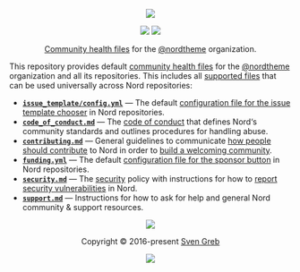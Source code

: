 <p align="center"><a href="https://www.nordtheme.com" target="_blank"><img src="https://raw.githubusercontent.com/nordtheme/assets/main/static/images/elements/hero.svg?sanitize=true"/></a></p>

<p align="center"><a href="https://github.com/arcticicestudio/styleguide-markdown/releases/latest" target="_blank"><img src="https://img.shields.io/github/release/arcticicestudio/styleguide-markdown.svg?style=flat-square&label=Markdown%20Style%20Guide&logoColor=eceff4&colorA=4c566a&colorB=88c0d0&logo=data%3Aimage%2Fsvg%2Bxml%3Bbase64%2CPHN2ZyB4bWxucz0iaHR0cDovL3d3dy53My5vcmcvMjAwMC9zdmciIHdpZHRoPSIzOSIgaGVpZ2h0PSIzOSIgdmlld0JveD0iMCAwIDM5IDM5Ij48cGF0aCBmaWxsPSJub25lIiBzdHJva2U9IiNEOERFRTkiIHN0cm9rZS13aWR0aD0iMyIgc3Ryb2tlLW1pdGVybGltaXQ9IjEwIiBkPSJNMS41IDEuNWgzNnYzNmgtMzZ6Ii8%2BPHBhdGggZmlsbD0iI0Q4REVFOSIgZD0iTTIwLjY4MyAyNS42NTVsNS44NzItMTMuNDhoLjU2Nmw1Ljg3MyAxMy40OGgtMS45OTZsLTQuMTU5LTEwLjA1Ni00LjE2MSAxMC4wNTZoLTEuOTk1em0tMi42OTYgMGwtMTMuNDgtNS44NzJ2LS41NjZsMTMuNDgtNS44NzJ2MS45OTVMNy45MzEgMTkuNWwxMC4wNTYgNC4xNnoiLz48L3N2Zz4%3D"/></a> <a href="https://github.com/arcticicestudio/styleguide-git/releases/latest" target="_blank"><img src="https://img.shields.io/github/release/arcticicestudio/styleguide-git.svg?style=flat-square&label=Git%20Style%20Guide&logoColor=eceff4&colorA=4c566a&colorB=88c0d0&logo=git"/></a></p>

<p align="center"><a href="https://docs.github.com/en/communities/setting-up-your-project-for-healthy-contributions/creating-a-default-community-health-file" target="_blank">Community health files</a> <a href="" target="_blank"></a> for the <a href="https://github.com/nordtheme" target="_blank">@nordtheme</a> organization.</p>

This repository provides default [community health files][1] for the [@nordtheme][2] organization and all its repositories.
This includes all [supported files][3] that can be used universally across Nord repositories:

- **[`issue_template/config.yml`][15]** — The default [configuration file for the issue template chooser][16] in Nord repositories.
- **[`code_of_conduct.md`][4]** — The [code of conduct][5] that defines Nord‘s community standards and outlines procedures for handling abuse.
- **[`contributing.md`][6]** — General guidelines to communicate [how people should contribute][7] to Nord in order to [build a welcoming community][8].
- **[`funding.yml`][9]** — The default [configuration file for the sponsor button][10] in Nord repositories.
- **[`security.md`][11]** — The [security][12] policy with instructions for how to [report security vulnerabilities][13] in Nord.
- **[`support.md`][14]** — Instructions for how to ask for help and general Nord community & support resources.

<p align="center"><img src="https://raw.githubusercontent.com/nordtheme/assets/main/static/images/elements/separator.svg?sanitize=true" /></p>

<p align="center">Copyright &copy; 2016-present <a href="https://www.svengreb.de" target="_blank">Sven Greb</a></p>

<p align="center"><a href="https://github.com/nordtheme/.github/blob/main/license" target="_blank" rel="noreferrer"><img src="https://img.shields.io/static/v1.svg?style=flat-square&label=License&message=MIT&logoColor=eceff4&logo=creativecommons&colorA=4c566a&colorB=88c0d0"/></a></p>

[1]: https://docs.github.com/en/communities/setting-up-your-project-for-healthy-contributions/creating-a-default-community-health-file
[2]: https://github.com/nordtheme
[3]: https://docs.github.com/en/communities/setting-up-your-project-for-healthy-contributions/creating-a-default-community-health-file#supported-file-types
[4]: https://github.com/nordtheme/.github/blob/main/code_of_conduct.md
[5]: https://opensource.guide/code-of-conduct
[6]: https://github.com/nordtheme/.github/blob/main/contributing.md
[7]: https://opensource.guide/how-to-contribute
[8]: https://opensource.guide/building-community
[9]: https://github.com/nordtheme/.github/blob/main/funding.yml
[10]: https://docs.github.com/en/repositories/managing-your-repositorys-settings-and-features/customizing-your-repository/displaying-a-sponsor-button-in-your-repository
[11]: https://github.com/nordtheme/.github/blob/main/security.md
[12]: https://docs.github.com/en/code-security
[13]: https://docs.github.com/en/code-security/security-advisories/repository-security-advisories/about-repository-security-advisories
[14]: https://github.com/nordtheme/.github/blob/main/support.md
[15]: https://github.com/nordtheme/.github/blob/main/issue_template/config.yml
[16]: https://docs.github.com/en/communities/using-templates-to-encourage-useful-issues-and-pull-requests/configuring-issue-templates-for-your-repository#configuring-the-template-chooser
